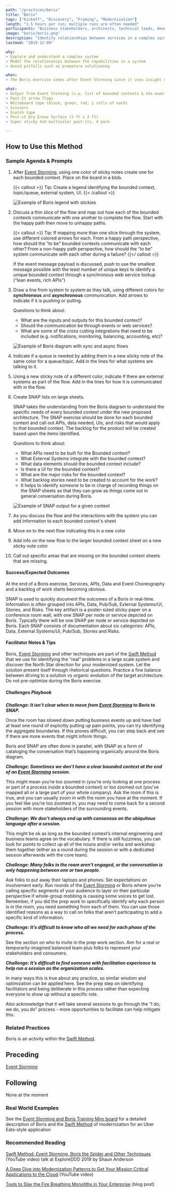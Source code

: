 ```yaml
---
path: "/practices/boris"
title: "Boris"
tags: ["Kickoff", "Discovery", "Framing", "Modernization"]
length: "1.5 hours per run; multiple runs are often needed"
participants: "Business stakeholders, architects, technical leads, developers "
image: "boris/boris.png"
description: "Identify relationships between services in a complex system to reveal the notional target system architecture and record them using SNAP"
lastmod: "2019-12-09"

why:
- Explore and understand a complex system
- Model the relationships between the capabilities in a system
- Avoid pitfalls such as premature solutioning

when:
- The Boris exercise comes after Event Storming since it uses insight discovered by that activity to identify system components and model their relationships

what:
- Output from Event Storming (i.e. list of bounded contexts & the events contained within them)
- Post-It arrow flags
- Whiteboard tape (black, green, red; 2 rolls of each)
- Scissors
- Scotch tape
- Post-it Dry Erase Surface (3 ft x 2 ft)
- Super sticky 4x6 multicolor post-its, 4 pack

---
```

## How to Use this Method
### Sample Agenda & Prompts
1. After [Event Storming](/practices/event-storming/content), using one color of sticky notes create one for each bounded context. Place on the board in a blob.

   {{< callout >}}
   Tip: Create a legend identifying the bounded context, topic/queue, external system, UI.
   {{< /callout >}}

   ![Example of Boris legend with stickies](/images/practices/boris/legend.jpeg)

1. Discuss a thin slice of the flow and map out how each of the bounded contexts communicate with one another to complete the flow. Start with the happy path then move to unhappy paths.

   {{< callout >}}
   Tip: If mapping more than one slice through the system, use different colored arrows for each. From a happy path perspective, how should the “to be” bounded contexts communicate with each other? From a non-happy path perspective, how should the “to be” system communicate with each other during a failure?
   {{</ callout >}}

   If the event message payload is discussed, push to use the smallest message possible with the least number of unique keys to identify a unique bounded context through a synchronous web service lookup (“lean events, rich APIs”)
1. Draw a line from system to system as they talk, using different colors for **synchronous** and **asynchronous** communication. Add arrows to indicate if it is pushing or pulling.

   Questions to think about:
   - What are the inputs and outputs for this bounded context?
   - Should the communication be through events or web services?
   - What are some of the cross cutting integrations that need to be included (e.g. notifications, monitoring, balancing, accounting, etc)?

   ![Example of Boris diagram with sync and async flows](/images/practices/boris/step-3.jpg)

1. Indicate if a queue is needed by adding them in a new sticky note of the same color for a queue/topic. Add in the lines for what systems are talking to it.

1. Using a new sticky note of a different color, indicate if there are external systems as part of the flow. Add in the lines for how it is communicated with in the flow.

1. Create SNAP lists on large sheets.

   SNAP takes the understanding from the Boris diagram to understand the specific needs of every bounded context under the new proposed architecture. The SNAP exercise should be done for each bounded context and call out APIs, data needed, UIs, and risks that would apply to that bounded context. The backlog for the product will be created based upon the items identified.

   Questions to think about:
   - What APIs need to be built for the Bounded context?
   - What External Systems integrate with the bounded context?
   - What data elements should the bounded context include?
   - Is there a UI for the bounded context?
   - What are the major risks for the bounded context?
   - What backlog stories need to be created to account for the work?
   - It helps to identify someone to be in charge of recording things on the SNAP sheets so that they can grow as things come out in general conversation during Boris.

   ![Example of SNAP output for a given context](/images/practices/boris/snap.jpg)

1. As you discuss the flow and the interactions with the system you can add information to each bounded context's sheet

1. Move on to the next flow indicating this in a new color

1. Add info on the new flow to the larger bounded context sheet on a new sticky note color

1. Call out specific areas that are missing on the bounded context sheets that are missing.

#### Success/Expected Outcomes
At the end of a Boris exercise, Services, APIs, Data and Event Choreography and a backlog of work starts becoming obvious.

SNAP is used to quickly document the outcomes of a Boris in real-time. Information is often grouped into APIs, Data, Pub/Sub, External Systems/UI, Stories, and Risks. The key artifact is a poster-sized sticky paper on a conference room wall, with one SNAP per node or service depicted on Boris. Typically there will be one SNAP per node or service depicted on Boris. Each SNAP consists of documentation about six categories: APIs, Data, External Systems/UI, Pub/Sub, Stories and Risks.

#### Facilitator Notes & Tips

Boris, [Event Storming](/practices/event-storming/content) and other techniques are part of the [Swift Method](/practices/swift-method/content) that we use for identifying the “real” problems in a large scale system and discover the North Star direction for your modernized system. Let the solution present itself through rhetorical questions. Practice a fine balance between driving to a solution vs organic evolution of the target architecture. Do not pre-optimize during the Boris exercise.

##### Challenges Playbook

***Challenge: It isn’t clear when to move from [Event Storming](/practices/event-storming/content) to Boris to SNAP.***

Once the room has slowed down putting business events up and have had at least one round of explicitly putting up pain points, you can try identifying the aggregate boundaries. If this proves difficult, you can step back and see if there are more events that might inform things.

Boris and SNAP are often done in parallel, with SNAP as a form of cataloging the conversation that’s happening organically around the Boris diagram.

***Challenge: Sometimes we don’t have a clear bounded context at the end of an [Event Storming](/practices/event-storming/content) session.***

This might mean you’re too zoomed in (you’re only looking at one process or part of a process inside a bounded context) or too zoomed out (you’ve mapped all or a large part of your whole company). Ask the room if this is true, and you can usually zoom in with the room you have at the moment. If you feel like you’re too zoomed in, you may need to come back for a second session with more stakeholders of the surrounding events.

***Challenge: We don’t always end up with consensus on the ubiquitous language after a session.***

This might be ok as long as the bounded context’s internal engineering and business teams agree on the vocabulary. If there is still fuzziness, you can look for points to collect up all of the nouns and/or verbs and workshop them together (either as a round during the session or with a dedicated session afterwards with the core team).

***Challenge: Many folks in the room aren’t engaged, or the conversation is only happening between one or two people.***

Ask folks to put away their laptops and phones. Set expectations on involvement early. Run rounds of the [Event Storming](/practices/event-storming/content) or Boris where you’re calling specific segments of your audience to layer on their particular perspective if whole-group mobbing is causing some voices to get lost. Remember, if you did the prep work to specifically identify why each person is in the room, you need something from each of them. You can use those identified reasons as a way to call on folks that aren’t participating to add a specific kind of information.

***Challenge: It’s difficult to know who all we need for each phase of the process.***

See the section on who to invite in the prep work section. Aim for a real or temporarily-imagined balanced team plus folks to represent your stakeholders and consumers.

***Challenge: It’s difficult to find someone with facilitation experience to help run a session as the organization scales.***

In many ways this is true about any practice, so similar wisdom and optimization can be applied here. See the prep step on identifying facilitators and being deliberate in this process rather than expecting everyone to show up without a specific role.

Also acknowledge that it will take several sessions to go through the “I do, we do, you do” process - more opportunities to facilitate can help mitigate this.

### Related Practices

Boris is an activity within the [Swift Method](/practices/swift-method/content).

## Preceding

[Event Storming](/practices/event-storming/content)

## Following

None at the moment

### Real World Examples

See the <a href="https://miro.com/app/board/o9J_kzaSk0E=/" target="_blank">Event Storming and Boris Training Miro board</a> for a detailed description of Boris and the [Swift Method](/practices/swift-method/content) of modernization for an Uber Eats-style application

### Recommended Reading

<a href="https://www.youtube.com/watch?v=7-fRtd8LUwA" target="_blank">Swift Method: Event Storming, Boris the Spider and Other Techniques</a> (YouTube video) talk at ExploreDDD 2019 by Shaun Anderson

<a href="https://www.youtube.com/watch?v=s5qeE4qii6M" target="_blank">A Deep Dive into Modernization Patterns to Get Your Mission Critical Applications to the Cloud</a> (YouTube video)

<a href="https://tanzu.vmware.com/content/slides/the-modern-family-modernizing-applications-to-pivotal-cloud-foundry-getting-out-of-the-big-ball-of-mud" target="_blank">Tools to Slay the Fire Breathing Monoliths in Your Enterprise</a> (blog post)